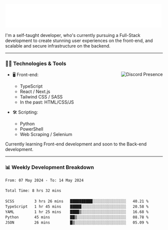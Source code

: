 <img src="assets/wave.svg" alt=":wave:" />

I'm a self-taught developer, who's currently pursuing a Full-Stack development to create stunning user experiences on the front-end, and scalable and secure infrastructure on the backend.

---

### 🧑‍💻 Technologies & Tools

<a href="https://discord.com/users/414304208649453568" target="_blank" rel="nofollow">
   <img src="https://lanyard-profile-readme.vercel.app/api/414304208649453568?idleMessage=Probably%20doing%20something%20else..." alt="Discord Presence" align="right">
</a>

- 🖥️ Front-end:

  - TypeScript
  - React / Next.js
  - Tailwind CSS / SASS
  - In the past: HTML/CSS/JS

- 🛠 Scripting:

  - Python
  - PowerShell
  - Web Scraping / Selenium

Currently learning Front-end development and soon to the Back-end development.

---

### 📊 Weekly Development Breakdown

<!-- ![ccrsxx's GitHub Stats](https://github-readme-stats.vercel.app/api?username=ccrsxx&count_private=true&theme=tokyonight) -->
<!-- ![ccrsxx's Top Langs](https://github-readme-stats.vercel.app/api/top-langs/?username=ccrsxx&hide=lua,java,html&theme=tokyonight) -->

<!--START_SECTION:waka-->

```txt
From: 07 May 2024 - To: 14 May 2024

Total Time: 8 hrs 32 mins

SCSS         3 hrs 26 mins   ██████████░░░░░░░░░░░░░░░   40.21 %
TypeScript   1 hr 45 mins    █████░░░░░░░░░░░░░░░░░░░░   20.58 %
YAML         1 hr 25 mins    ████▒░░░░░░░░░░░░░░░░░░░░   16.68 %
Python       45 mins         ██▒░░░░░░░░░░░░░░░░░░░░░░   08.78 %
JSON         26 mins         █▒░░░░░░░░░░░░░░░░░░░░░░░   05.09 %
```

<!--END_SECTION:waka-->
